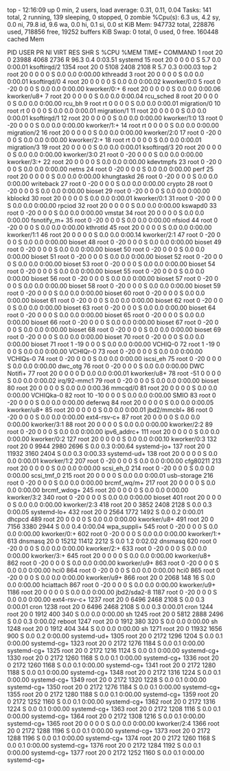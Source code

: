 top - 12:16:09 up 0 min,  2 users,  load average: 0.31, 0.11, 0.04
Tasks: 141 total,   2 running, 139 sleeping,   0 stopped,   0 zombie
%Cpu(s):  6.3 us,  4.2 sy,  0.0 ni, 79.8 id,  9.6 wa,  0.0 hi,  0.1 si,  0.0 st
KiB Mem:    947732 total,   228876 used,   718856 free,    19252 buffers
KiB Swap:        0 total,        0 used,        0 free.   160448 cached Mem

  PID USER      PR  NI    VIRT    RES    SHR S  %CPU %MEM     TIME+ COMMAND
    1 root      20   0   23988   4068   2736 R  96.3  0.4   0:03.51 systemd
   15 root      20   0       0      0      0 S   5.7  0.0   0:00.01 ksoftirqd/2
 1354 root      20   0    5108   2408   2108 R   5.7  0.3   0:00.03 top
    2 root      20   0       0      0      0 S   0.0  0.0   0:00.00 kthreadd
    3 root      20   0       0      0      0 S   0.0  0.0   0:00.01 ksoftirqd/0
    4 root      20   0       0      0      0 S   0.0  0.0   0:00.02 kworker/0:0
    5 root       0 -20       0      0      0 S   0.0  0.0   0:00.00 kworker/0:+
    6 root      20   0       0      0      0 S   0.0  0.0   0:00.06 kworker/u8+
    7 root      20   0       0      0      0 S   0.0  0.0   0:00.04 rcu_sched
    8 root      20   0       0      0      0 S   0.0  0.0   0:00.00 rcu_bh
    9 root      rt   0       0      0      0 S   0.0  0.0   0:00.01 migration/0
   10 root      rt   0       0      0      0 S   0.0  0.0   0:00.01 migration/1
   11 root      20   0       0      0      0 S   0.0  0.0   0:00.01 ksoftirqd/1
   12 root      20   0       0      0      0 S   0.0  0.0   0:00.00 kworker/1:0
   13 root       0 -20       0      0      0 S   0.0  0.0   0:00.00 kworker/1:+
   14 root      rt   0       0      0      0 S   0.0  0.0   0:00.00 migration/2
   16 root      20   0       0      0      0 S   0.0  0.0   0:00.00 kworker/2:0
   17 root       0 -20       0      0      0 S   0.0  0.0   0:00.00 kworker/2:+
   18 root      rt   0       0      0      0 S   0.0  0.0   0:00.01 migration/3
   19 root      20   0       0      0      0 S   0.0  0.0   0:00.01 ksoftirqd/3
   20 root      20   0       0      0      0 S   0.0  0.0   0:00.00 kworker/3:0
   21 root       0 -20       0      0      0 S   0.0  0.0   0:00.00 kworker/3:+
   22 root      20   0       0      0      0 S   0.0  0.0   0:00.00 kdevtmpfs
   23 root       0 -20       0      0      0 S   0.0  0.0   0:00.00 netns
   24 root       0 -20       0      0      0 S   0.0  0.0   0:00.00 perf
   25 root      20   0       0      0      0 S   0.0  0.0   0:00.00 khungtaskd
   26 root       0 -20       0      0      0 S   0.0  0.0   0:00.00 writeback
   27 root       0 -20       0      0      0 S   0.0  0.0   0:00.00 crypto
   28 root       0 -20       0      0      0 S   0.0  0.0   0:00.00 bioset
   29 root       0 -20       0      0      0 S   0.0  0.0   0:00.00 kblockd
   30 root      20   0       0      0      0 S   0.0  0.0   0:00.01 kworker/0:1
   31 root       0 -20       0      0      0 S   0.0  0.0   0:00.00 rpciod
   32 root      20   0       0      0      0 S   0.0  0.0   0:00.00 kswapd0
   33 root       0 -20       0      0      0 S   0.0  0.0   0:00.00 vmstat
   34 root      20   0       0      0      0 S   0.0  0.0   0:00.00 fsnotify_m+
   35 root       0 -20       0      0      0 S   0.0  0.0   0:00.00 nfsiod
   44 root       0 -20       0      0      0 S   0.0  0.0   0:00.00 kthrotld
   45 root      20   0       0      0      0 S   0.0  0.0   0:00.00 kworker/1:1
   46 root      20   0       0      0      0 S   0.0  0.0   0:00.14 kworker/2:1
   47 root       0 -20       0      0      0 S   0.0  0.0   0:00.00 bioset
   48 root       0 -20       0      0      0 S   0.0  0.0   0:00.00 bioset
   49 root       0 -20       0      0      0 S   0.0  0.0   0:00.00 bioset
   50 root       0 -20       0      0      0 S   0.0  0.0   0:00.00 bioset
   51 root       0 -20       0      0      0 S   0.0  0.0   0:00.00 bioset
   52 root       0 -20       0      0      0 S   0.0  0.0   0:00.00 bioset
   53 root       0 -20       0      0      0 S   0.0  0.0   0:00.00 bioset
   54 root       0 -20       0      0      0 S   0.0  0.0   0:00.00 bioset
   55 root       0 -20       0      0      0 S   0.0  0.0   0:00.00 bioset
   56 root       0 -20       0      0      0 S   0.0  0.0   0:00.00 bioset
   57 root       0 -20       0      0      0 S   0.0  0.0   0:00.00 bioset
   58 root       0 -20       0      0      0 S   0.0  0.0   0:00.00 bioset
   59 root       0 -20       0      0      0 S   0.0  0.0   0:00.00 bioset
   60 root       0 -20       0      0      0 S   0.0  0.0   0:00.00 bioset
   61 root       0 -20       0      0      0 S   0.0  0.0   0:00.00 bioset
   62 root       0 -20       0      0      0 S   0.0  0.0   0:00.00 bioset
   63 root       0 -20       0      0      0 S   0.0  0.0   0:00.00 bioset
   64 root       0 -20       0      0      0 S   0.0  0.0   0:00.00 bioset
   65 root       0 -20       0      0      0 S   0.0  0.0   0:00.00 bioset
   66 root       0 -20       0      0      0 S   0.0  0.0   0:00.00 bioset
   67 root       0 -20       0      0      0 S   0.0  0.0   0:00.00 bioset
   68 root       0 -20       0      0      0 S   0.0  0.0   0:00.00 bioset
   69 root       0 -20       0      0      0 S   0.0  0.0   0:00.00 bioset
   70 root       0 -20       0      0      0 S   0.0  0.0   0:00.00 bioset
   71 root       1 -19       0      0      0 S   0.0  0.0   0:00.00 VCHIQ-0
   72 root       1 -19       0      0      0 S   0.0  0.0   0:00.00 VCHIQr-0
   73 root       0 -20       0      0      0 S   0.0  0.0   0:00.00 VCHIQs-0
   74 root       0 -20       0      0      0 S   0.0  0.0   0:00.00 iscsi_eh
   75 root       0 -20       0      0      0 S   0.0  0.0   0:00.00 dwc_otg
   76 root       0 -20       0      0      0 S   0.0  0.0   0:00.00 DWC Notifi+
   77 root      20   0       0      0      0 D   0.0  0.0   0:00.01 kworker/u8+
   78 root     -51   0       0      0      0 S   0.0  0.0   0:00.02 irq/92-mmc1
   79 root       0 -20       0      0      0 S   0.0  0.0   0:00.00 bioset
   80 root      20   0       0      0      0 S   0.0  0.0   0:00.36 mmcqd/0
   81 root      20   0       0      0      0 S   0.0  0.0   0:00.00 VCHIQka-0
   82 root      10 -10       0      0      0 S   0.0  0.0   0:00.00 SMIO
   83 root       0 -20       0      0      0 S   0.0  0.0   0:00.00 deferwq
   84 root      20   0       0      0      0 S   0.0  0.0   0:00.05 kworker/u8+
   85 root      20   0       0      0      0 S   0.0  0.0   0:00.01 jbd2/mmcbl+
   86 root       0 -20       0      0      0 S   0.0  0.0   0:00.00 ext4-rsv-c+
   87 root      20   0       0      0      0 S   0.0  0.0   0:00.00 kworker/3:1
   88 root      20   0       0      0      0 S   0.0  0.0   0:00.00 kworker/2:2
   89 root       0 -20       0      0      0 S   0.0  0.0   0:00.00 ipv6_addrc+
  111 root      20   0       0      0      0 S   0.0  0.0   0:00.00 kworker/0:2
  127 root      20   0       0      0      0 S   0.0  0.0   0:00.10 kworker/0:3
  132 root      20   0    9944   2980   2696 S   0.0  0.3   0:00.64 systemd-jo+
  137 root      20   0   11932   3160   2404 S   0.0  0.3   0:00.33 systemd-ud+
  138 root      20   0       0      0      0 S   0.0  0.0   0:00.01 kworker/1:2
  207 root       0 -20       0      0      0 S   0.0  0.0   0:00.00 cfg80211
  213 root      20   0       0      0      0 S   0.0  0.0   0:00.00 scsi_eh_0
  214 root       0 -20       0      0      0 S   0.0  0.0   0:00.00 scsi_tmf_0
  215 root      20   0       0      0      0 S   0.0  0.0   0:00.01 usb-storage
  216 root       0 -20       0      0      0 S   0.0  0.0   0:00.00 brcmf_wq/m+
  217 root      20   0       0      0      0 S   0.0  0.0   0:00.00 brcmf_wdog+
  245 root      20   0       0      0      0 S   0.0  0.0   0:00.00 kworker/3:2
  340 root       0 -20       0      0      0 S   0.0  0.0   0:00.00 bioset
  401 root      20   0       0      0      0 S   0.0  0.0   0:00.00 kworker/2:3
  418 root      20   0    3852   2408   2128 S   0.0  0.3   0:00.05 systemd-lo+
  432 root      20   0    2564   1772   1492 S   0.0  0.2   0:00.01 dhcpcd
  489 root      20   0       0      0      0 S   0.0  0.0   0:00.00 kworker/u8+
  491 root      20   0    7156   3380   2944 S   0.0  0.4   0:00.04 wpa_suppli+
  545 root       0 -20       0      0      0 S   0.0  0.0   0:00.00 kworker/0:+
  602 root       0 -20       0      0      0 S   0.0  0.0   0:00.00 kworker/1:+
  613 dnsmasq   20   0   15212  11412   2212 S   0.0  1.2   0:02.02 dnsmasq
  620 root       0 -20       0      0      0 S   0.0  0.0   0:00.00 kworker/2:+
  633 root       0 -20       0      0      0 S   0.0  0.0   0:00.00 kworker/3:+
  645 root      20   0       0      0      0 S   0.0  0.0   0:00.00 kworker/u8+
  862 root       0 -20       0      0      0 S   0.0  0.0   0:00.00 kworker/u9+
  863 root       0 -20       0      0      0 S   0.0  0.0   0:00.00 hci0
  864 root       0 -20       0      0      0 S   0.0  0.0   0:00.00 hci0
  865 root       0 -20       0      0      0 S   0.0  0.0   0:00.00 kworker/u9+
  866 root      20   0    2068    148     16 S   0.0  0.0   0:00.00 hciattach
  867 root       0 -20       0      0      0 S   0.0  0.0   0:00.00 kworker/u9+
 1186 root      20   0       0      0      0 S   0.0  0.0   0:00.00 jbd2/sda2-8
 1187 root       0 -20       0      0      0 S   0.0  0.0   0:00.00 ext4-rsv-c+
 1237 root      20   0    6496   2468   2108 S   0.0  0.3   0:00.01 cron
 1238 root      20   0    6496   2468   2108 S   0.0  0.3   0:00.01 cron
 1244 root      20   0    1912    400    340 S   0.0  0.0   0:00.00 sh
 1245 root      20   0    5812   2888   2496 S   0.0  0.3   0:00.02 reboot
 1247 root      20   0    1912    380    320 S   0.0  0.0   0:00.00 sh
 1248 root      20   0    1912    404    344 S   0.0  0.0   0:00.00 sh
 1271 root      20   0   11932   1656    900 S   0.0  0.2   0:00.00 systemd-ud+
 1305 root      20   0    2172   1296   1204 S   0.0  0.1   0:00.00 systemd-cg+
 1323 root      20   0    2172   1276   1184 S   0.0  0.1   0:00.00 systemd-cg+
 1325 root      20   0    2172   1216   1124 S   0.0  0.1   0:00.00 systemd-cg+
 1330 root      20   0    2172   1260   1168 S   0.0  0.1   0:00.00 systemd-cg+
 1336 root      20   0    2172   1260   1168 S   0.0  0.1   0:00.00 systemd-cg+
 1341 root      20   0    2172   1280   1188 S   0.0  0.1   0:00.00 systemd-cg+
 1348 root      20   0    2172   1316   1224 S   0.0  0.1   0:00.00 systemd-cg+
 1349 root      20   0    2172   1320   1228 S   0.0  0.1   0:00.00 systemd-cg+
 1350 root      20   0    2172   1276   1184 S   0.0  0.1   0:00.00 systemd-cg+
 1355 root      20   0    2172   1280   1188 S   0.0  0.1   0:00.00 systemd-cg+
 1359 root      20   0    2172   1252   1160 S   0.0  0.1   0:00.00 systemd-cg+
 1362 root      20   0    2172   1316   1224 S   0.0  0.1   0:00.00 systemd-cg+
 1363 root      20   0    2172   1208   1116 S   0.0  0.1   0:00.00 systemd-cg+
 1364 root      20   0    2172   1308   1216 S   0.0  0.1   0:00.00 systemd-cg+
 1365 root      20   0       0      0      0 S   0.0  0.0   0:00.00 kworker/2:4
 1366 root      20   0    2172   1288   1196 S   0.0  0.1   0:00.00 systemd-cg+
 1373 root      20   0    2172   1288   1196 S   0.0  0.1   0:00.00 systemd-cg+
 1374 root      20   0    2172   1260   1168 S   0.0  0.1   0:00.00 systemd-cg+
 1376 root      20   0    2172   1284   1192 S   0.0  0.1   0:00.00 systemd-cg+
 1377 root      20   0    2172   1252   1160 S   0.0  0.1   0:00.00 systemd-cg+
